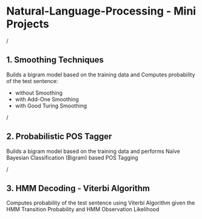 # Natural-Language-Processing - Mini Projects

/
## 1. Smoothing Techniques
Builds a bigram model based on the training data and Computes probability of the test sentence:
* without Smoothing
* with Add-One Smoothing
* with Good Turing Smoothing
 
/
## 2. Probabilistic POS Tagger
Builds a bigram model based on the training data and performs Naïve Bayesian Classification (Bigram) based POS Tagging
   
/  
## 3. HMM Decoding - Viterbi Algorithm
Computes probability of the test sentence using Viterbi Algorithm given the HMM Transition Probability and HMM Observation Likelihood
